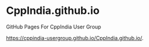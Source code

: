 # CppIndia.github.io
GitHub Pages For CppIndia User Group

https://cppindia-usergroup.github.io/CppIndia.github.io/. 
